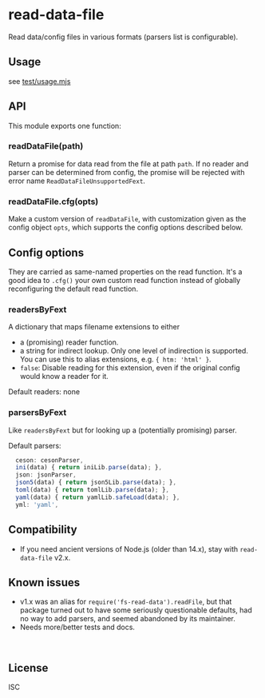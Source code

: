 ﻿
<!--#echo json="package.json" key="name" underline="=" -->
read-data-file
==============
<!--/#echo -->

<!--#echo json="package.json" key="description" -->
Read data/config files in various formats (parsers list is configurable).
<!--/#echo -->


Usage
-----

see [test/usage.mjs](test/usage.mjs)



API
---

This module exports one function:

### readDataFile(path)

Return a promise for data read from the file at path `path`.
If no reader and parser can be determined from config, the promise will be
rejected with error name `ReadDataFileUnsupportedFext`.



### readDataFile.cfg(opts)

Make a custom version of `readDataFile`, with customization given as
the config object `opts`, which supports the config options described below.




Config options
--------------

They are carried as same-named properties on the read function.
It's a good idea to `.cfg()` your own custom read function instead of
globally reconfiguring the default read function.


### readersByFext

A dictionary that maps filename extensions to either
  * a (promising) reader function.
  * a string for indirect lookup. Only one level of indirection is supported.
    You can use this to alias extensions, e.g. `{ htm: 'html' }`.
  * `false`: Disable reading for this extension, even if the original config
    would know a reader for it.

Default readers: none


### parsersByFext

Like `readersByFext` but for looking up a (potentially promising) parser.

Default parsers:

<!--#include file="rdf.mjs" outdent="  " code="javascript"
  start="  parsersByFext: {" stop="  }," -->
<!--#verbatim lncnt="9" -->
```javascript
  ceson: cesonParser,
  ini(data) { return iniLib.parse(data); },
  json: jsonParser,
  json5(data) { return json5Lib.parse(data); },
  toml(data) { return tomlLib.parse(data); },
  yaml(data) { return yamlLib.safeLoad(data); },
  yml: 'yaml',
```
<!--/include-->






<!--#toc stop="scan" -->


Compatibility
-------------

* If you need ancient versions of Node.js (older than 14.x),
  stay with `read-data-file` v2.x.



Known issues
------------

* v1.x was an alias for `require('fs-read-data').readFile`,
  but that package turned out to have some seriously questionable defaults,
  had no way to add parsers, and seemed abandoned by its maintainer.
* Needs more/better tests and docs.




&nbsp;


License
-------
<!--#echo json="package.json" key=".license" -->
ISC
<!--/#echo -->
